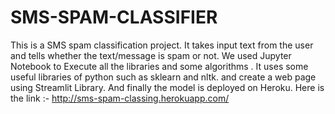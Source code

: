 # SMS-SPAM-CLASSIFIER
This is a SMS spam classification project. It takes input text from the user and tells whether the text/message is spam or not.﻿ We used Jupyter Notebook to Execute all the libraries and some algorithms . It uses some useful libraries of python such as sklearn and nltk. and create a web page using Streamlit Library. 
And finally the model is deployed on Heroku.
Here is the link :-
http://sms-spam-classing.herokuapp.com/
